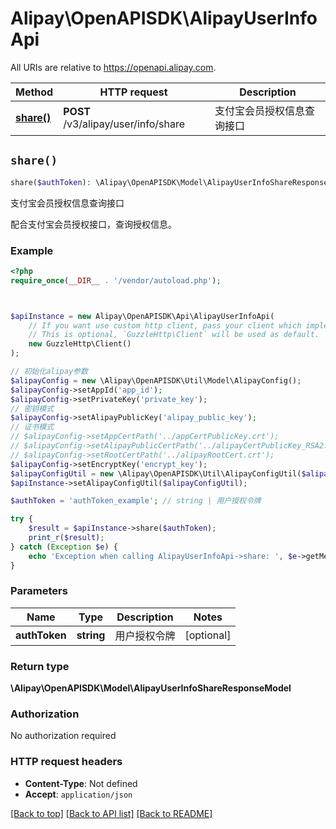 # Alipay\OpenAPISDK\AlipayUserInfoApi

All URIs are relative to https://openapi.alipay.com.

Method | HTTP request | Description
------------- | ------------- | -------------
[**share()**](AlipayUserInfoApi.md#share) | **POST** /v3/alipay/user/info/share | 支付宝会员授权信息查询接口


## `share()`

```php
share($authToken): \Alipay\OpenAPISDK\Model\AlipayUserInfoShareResponseModel
```

支付宝会员授权信息查询接口

配合支付宝会员授权接口，查询授权信息。

### Example

```php
<?php
require_once(__DIR__ . '/vendor/autoload.php');



$apiInstance = new Alipay\OpenAPISDK\Api\AlipayUserInfoApi(
    // If you want use custom http client, pass your client which implements `GuzzleHttp\ClientInterface`.
    // This is optional, `GuzzleHttp\Client` will be used as default.
    new GuzzleHttp\Client()
);

// 初始化alipay参数
$alipayConfig = new \Alipay\OpenAPISDK\Util\Model\AlipayConfig();
$alipayConfig->setAppId('app_id');
$alipayConfig->setPrivateKey('private_key');
// 密钥模式
$alipayConfig->setAlipayPublicKey('alipay_public_key');
// 证书模式
// $alipayConfig->setAppCertPath('../appCertPublicKey.crt');
// $alipayConfig->setAlipayPublicCertPath('../alipayCertPublicKey_RSA2.crt');
// $alipayConfig->setRootCertPath('../alipayRootCert.crt');
$alipayConfig->setEncryptKey('encrypt_key');
$alipayConfigUtil = new \Alipay\OpenAPISDK\Util\AlipayConfigUtil($alipayConfig);
$apiInstance->setAlipayConfigUtil($alipayConfigUtil);

$authToken = 'authToken_example'; // string | 用户授权令牌

try {
    $result = $apiInstance->share($authToken);
    print_r($result);
} catch (Exception $e) {
    echo 'Exception when calling AlipayUserInfoApi->share: ', $e->getMessage(), PHP_EOL;
}
```

### Parameters

Name | Type | Description  | Notes
------------- | ------------- | ------------- | -------------
 **authToken** | **string**| 用户授权令牌 | [optional]

### Return type

**\Alipay\OpenAPISDK\Model\AlipayUserInfoShareResponseModel**

### Authorization

No authorization required

### HTTP request headers

- **Content-Type**: Not defined
- **Accept**: `application/json`

[[Back to top]](#) [[Back to API list]](../../README.md#api-endpoints)
[[Back to README]](../../README.md)
